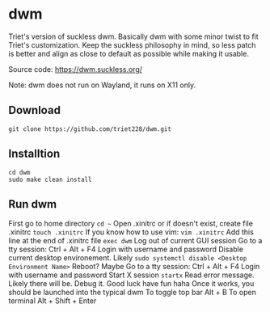 # dwm
Triet's version of suckless dwm. Basically dwm with some minor twist to fit Triet's customization. Keep the suckless philosophy in mind, so less patch is better and align as close to default as possible while making it usable.

Source code: https://dwm.suckless.org/

Note: dwm does not run on Wayland, it runs on X11 only.

## Download
```git clone https://github.com/triet228/dwm.git```
## Installtion
```cd dwm``` \
```sudo make clean install```
## Run dwm
First go to home directory
```cd ~```
Open .xinitrc or if doesn't exist, create file .xinitrc
```touch .xinitrc```
If you know how to use vim: ```vim .xinitrc```
Add this line at the end of .xinitrc file
```exec dwm```
Log out of current GUI session
Go to a tty session: Ctrl + Alt + F4
Login with username and password
Disable current desktop environement. Likely ```sudo systemctl disable <Desktop Environment Name>``` 
Reboot? Maybe
Go to a tty session: Ctrl + Alt + F4
Login with username and password
Start X session
```startx```
Read error message. Likely there will be.
Debug it. Good luck have fun haha
Once it works, you should be launched into the typical dwm
To toggle top bar
Alt + B
To open terminal
Alt + Shift + Enter
